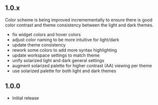 ## 1.0.x

Color scheme is being improved incremementally to ensure there is good color contrast
and theme consistency between the light and dark themes.

- fix widget colors and hover colors
- adjust color naming to be more intuitive for light/dark
- update theme consistency
- rework some colors to add more syntax highlighting
- update workspace settings to match theme
- unify solarized light and dark general settings
- augment solarized palette for higher contrast (AA) viewing per theme
- use solarized palette for both light and dark themes

## 1.0.0
- Initial release
